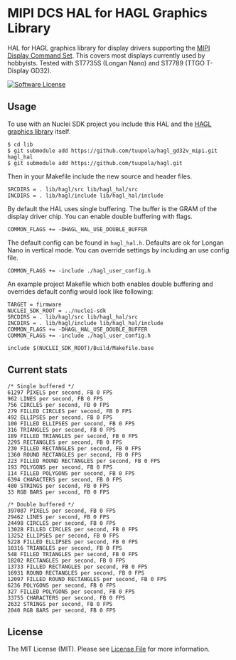 # MIPI DCS HAL for HAGL Graphics Library

HAL for HAGL graphics library for display drivers supporting the [MIPI Display Command Set](https://www.mipi.org/specifications/display-command-set). This covers most displays currently used by hobbyists. Tested with ST7735S (Longan Nano) and ST7789 (TTGO T-Display GD32).

[![Software License](https://img.shields.io/badge/license-MIT-brightgreen.svg?style=flat-square)](LICENSE.md)

## Usage

To use with an Nuclei SDK project you include this HAL and the [HAGL graphics library](https://github.com/tuupola/hagl) itself.

```
$ cd lib
$ git submodule add https://github.com/tuupola/hagl_gd32v_mipi.git hagl_hal
$ git submodule add https://github.com/tuupola/hagl.git
```

Then in your Makefile include the new source and header files.

```
SRCDIRS = . lib/hagl/src lib/hagl_hal/src
INCDIRS = . lib/hagl/include lib/hagl_hal/include
```

By default the HAL uses single buffering. The buffer is the GRAM of the display driver chip. You can enable double buffering with flags.

```
COMMON_FLAGS += -DHAGL_HAL_USE_DOUBLE_BUFFER
```

The default config can be found in `hagl_hal.h`. Defaults are ok for Longan Nano in vertical mode. You can override settings by including an use config file.

```
COMMON_FLAGS += -include ./hagl_user_config.h
```


An example project Makefile which both enables double buffering and overrides default config would look like following:

```
TARGET = firmware
NUCLEI_SDK_ROOT = ../nuclei-sdk
SRCDIRS = . lib/hagl/src lib/hagl_hal/src
INCDIRS = . lib/hagl/include lib/hagl_hal/include
COMMON_FLAGS += -DHAGL_HAL_USE_DOUBLE_BUFFER
COMMON_FLAGS += -include ./hagl_user_config.h

include $(NUCLEI_SDK_ROOT)/Build/Makefile.base
```

## Current stats

```
/* Single buffered */
61297 PIXELS per second, FB 0 FPS
962 LINES per second, FB 0 FPS
756 CIRCLES per second, FB 0 FPS
279 FILLED CIRCLES per second, FB 0 FPS
492 ELLIPSES per second, FB 0 FPS
100 FILLED ELLIPSES per second, FB 0 FPS
316 TRIANGLES per second, FB 0 FPS
189 FILLED TRIANGLES per second, FB 0 FPS
2295 RECTANGLES per second, FB 0 FPS
230 FILLED RECTANGLES per second, FB 0 FPS
1360 ROUND RECTANGLES per second, FB 0 FPS
223 FILLED ROUND RECTANGLES per second, FB 0 FPS
193 POLYGONS per second, FB 0 FPS
114 FILLED POLYGONS per second, FB 0 FPS
6394 CHARACTERS per second, FB 0 FPS
480 STRINGS per second, FB 0 FPS
33 RGB BARS per second, FB 0 FPS

/* Double buffered */
397087 PIXELS per second, FB 0 FPS
29462 LINES per second, FB 0 FPS
24498 CIRCLES per second, FB 0 FPS
13028 FILLED CIRCLES per second, FB 0 FPS
13252 ELLIPSES per second, FB 0 FPS
5228 FILLED ELLIPSES per second, FB 0 FPS
10316 TRIANGLES per second, FB 0 FPS
548 FILLED TRIANGLES per second, FB 0 FPS
18202 RECTANGLES per second, FB 0 FPS
13733 FILLED RECTANGLES per second, FB 0 FPS
16931 ROUND RECTANGLES per second, FB 0 FPS
12097 FILLED ROUND RECTANGLES per second, FB 0 FPS
6236 POLYGONS per second, FB 0 FPS
327 FILLED POLYGONS per second, FB 0 FPS
33755 CHARACTERS per second, FB 0 FPS
2632 STRINGS per second, FB 0 FPS
2040 RGB BARS per second, FB 0 FPS

```

## License

The MIT License (MIT). Please see [License File](LICENSE.txt) for more information.

